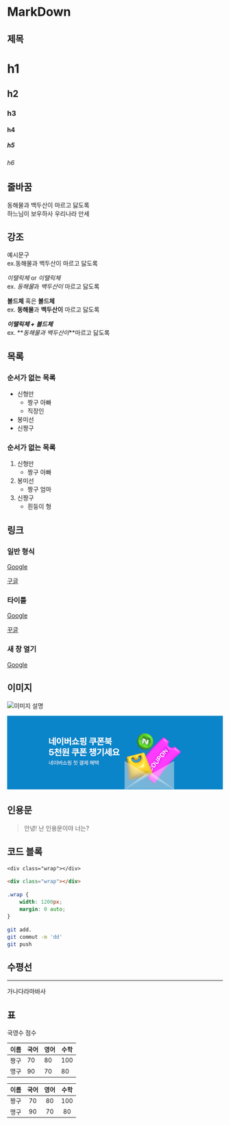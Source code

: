 # MarkDown

## 제목

# h1
<!-- naver, google 등등 검색 시 잘 나옴 -->
## h2
### h3
#### h4

##### h5
###### h6

## 줄바꿈
<!-- h2로 적용 -->

<!-- 스페이스 2번 -->
동해물과 백두산이 마르고 닳도록  
하느님이 보우하사 우리나라 만세

## 강조 
<!-- h2로 적용 -->

예시문구  
ex.동해물과 백두산이 마르고 닳도록  

*이탤릭체* or _이탤릭체_  
ex. *동해물*과 _백두산이_ 마르고 닳도록

**볼드체** 혹은 __볼드체__  
ex. **동해물**과 __백두산이__ 마르고 닳도록

**_이탤릭체 + 볼드체_**   
ex. **_동해물과 백두산이_**마르고 닳도록

## 목록
### 순서가 없는 목록

- 신형만
    - 짱구 아빠
    - 직장인
- 봉미선
- 신짱구

### 순서가 없는 목록

<!-- 순서 상관 없이 1.로 적어줘도 순서에 따른 번호가 적용됨 (수정 시 용이함)  -->
1. 신형만
    - 짱구 아빠
1. 봉미선
    - 짱구 엄마
1. 신짱구
    - 흰둥이 형

## 링크

### 일반 형식

<a href="https://google.com">Google</a>
<!-- https가 붙어있으면 보안 설정이 되어있는 site -->
[구글](https://google.com)

### 타이틀

<a href="https://google.com" title="구글로 이동">Google</a>
<!-- title="설명을 넣어주기" -->
[꾸글](https://google.com "구글로 이동")

### 새 창 열기

<a href="https://google.com" title="구글로 새 창 열기" target="_blank">Google</a>

## 이미지

![이미지 설명](https://shop-phinf.pstatic.net/20230721_84/16899016490896Jaz3_JPEG/NEWEC87BCED9591ED9988EBB0B0EB8488_960x328.jpg?type=w1200)

![Alt text](image.png)
<!-- 이미지 복사 후 붙여 넣음 -->

## 인용문

> 안녕! 난 인용문이야 너는?

## 코드 블록

```
<div class="wrap"></div>
```
<!-- 색을 넣고 싶을 땐 상단 ```백틱 뒤에 html 기입 -->
```html
<div class="wrap"></div>
```

```css
.wrap {
    width: 1200px;
    margin: 0 auto;
}
```


```bash
git add.
git commut -m 'dd'
git push
```
<!-- git을 기입하고 싶을 시 -->

## 수평선
---
가나다라마바사

## 표
국영수 점수

이름 | 국어 | 영어 | 수학
|----|----|----|----|
| 짱구 | 70 | 80 | 100 |
| 맹구 | 90 | 70 | 80 |


이름 | 국어 | 영어 | 수학
|----| :----: | :----: | :----: |
| 짱구 | 70 | 80 | 100 |
| 맹구 | 90 | 70 | 80 |
<!-- 가운데 정렬  -->
